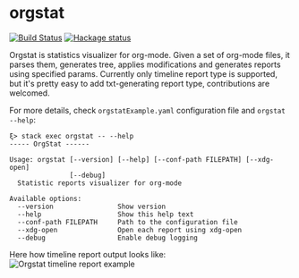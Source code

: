 # orgstat

[![Build Status](https://travis-ci.org/volhovM/orgstat.svg?branch=master)](https://travis-ci.org/volhovM/orgstat)
[![Hackage status](https://img.shields.io/hackage/v/orgstat.svg)](http://hackage.haskell.org/package/orgstat)

Orgstat is statistics visualizer for org-mode. Given a set of org-mode files, 
it parses them, generates tree, applies modifications and generates reports
using specified params. Currently only timeline report type is supported, but
it's pretty easy to add txt-generating report type, contributions are welcomed.

For more details, check `orgstatExample.yaml` configuration file and `orgstat --help`:
```
ξ> stack exec orgstat -- --help
----- OrgStat ------

Usage: orgstat [--version] [--help] [--conf-path FILEPATH] [--xdg-open]
               [--debug]
  Statistic reports visualizer for org-mode

Available options:
  --version                Show version
  --help                   Show this help text
  --conf-path FILEPATH     Path to the configuration file
  --xdg-open               Open each report using xdg-open
  --debug                  Enable debug logging
```

Here how timeline report output looks like:
![Orgstat timeline report example](https://raw.githubusercontent.com/volhovM/orgstat/master/example.png)
